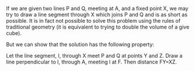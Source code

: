 If we are given two lines P and Q, meeting at A, and a fixed point X, we
may try to draw a line segment through X which joins P and Q and is as
short as possible. It is in fact not possible to solve this problem
using the rules of traditional geometry (it is equivalent to trying to
double the volume of a give cube).

But we can show that the solution has the following property:

Let the line segment, l, through X meet P and Q at points Y and Z. Draw
a line perpendicular to l, through A, meeting l at F. Then distance
FY=XZ.
